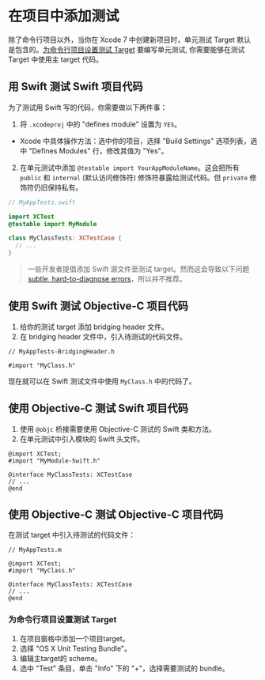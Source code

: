# 在项目中添加测试

除了命令行项目以外，当你在 Xcode 7 中创建新项目时，单元测试 Target 默认是包含的。[为命令行项目设置测试 Target](#setting-up-a-test-target-for-a-command-line-tool-project) 要编写单元测试, 你需要能够在测试 Target 中使用主 target 代码。

## 用 Swift 测试 Swift 项目代码

为了测试用 Swift 写的代码，你需要做以下两件事：

1. 将 `.xcodeproj` 中的 "defines module" 设置为 `YES`。

  * Xcode 中具体操作方法：选中你的项目，选择 "Build Settings" 选项列表，选中 "Defines Modules" 行，修改其值为 "Yes"。

2. 在单元测试中添加 `@testable import YourAppModuleName`。这会把所有 `public` 和 `internal` (默认访问修饰符) 修饰符暴露给测试代码。但 `private` 修饰符仍旧保持私有。

```swift
// MyAppTests.swift

import XCTest
@testable import MyModule

class MyClassTests: XCTestCase {
  // ...
}
```

> 一些开发者提倡添加 Swift 源文件至测试 target。然而这会导致以下问题 [subtle, hard-to-diagnose errors](https://github.com/Quick/Quick/issues/91)，所以并不推荐。

## 使用 Swift 测试 Objective-C 项目代码

1. 给你的测试 target 添加 bridging header 文件。
2. 在 bridging header 文件中，引入待测试的代码文件。

```objc
// MyAppTests-BridgingHeader.h

#import "MyClass.h"
```

现在就可以在 Swift 测试文件中使用 `MyClass.h` 中的代码了。

## 使用 Objective-C 测试 Swift 项目代码

1. 使用 `@objc` 桥接需要使用 Objective-C 测试的 Swift 类和方法。
2. 在单元测试中引入模块的 Swift 头文件。

```objc
@import XCTest;
#import "MyModule-Swift.h"

@interface MyClassTests: XCTestCase
// ...
@end
```

## 使用 Objective-C 测试 Objective-C 项目代码

在测试 target 中引入待测试的代码文件：

```objc
// MyAppTests.m

@import XCTest;
#import "MyClass.h"

@interface MyClassTests: XCTestCase
// ...
@end
```

### 为命令行项目设置测试 Target

1. 在项目窗格中添加一个项目target。
2. 选择 "OS X Unit Testing Bundle"。
3. 编辑主target的 scheme。
4. 选中 "Test" 条目，单击 "Info" 下的 "+"，选择需要测试的 bundle。
